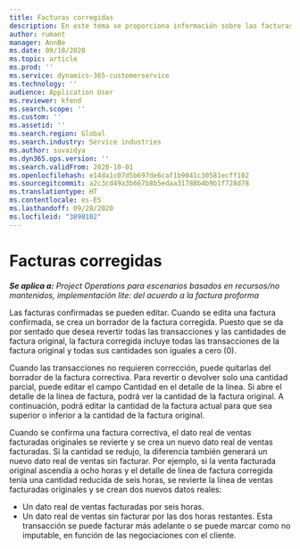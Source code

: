 ```yaml
---
title: Facturas corregidas
description: En este tema se proporciona información sobre las facturas corregidas.
author: rumant
manager: AnnBe
ms.date: 09/18/2020
ms.topic: article
ms.prod: ''
ms.service: dynamics-365-customerservice
ms.technology: ''
audience: Application User
ms.reviewer: kfend
ms.search.scope: ''
ms.custom: ''
ms.assetid: ''
ms.search.region: Global
ms.search.industry: Service industries
ms.author: suvaidya
ms.dyn365.ops.version: ''
ms.search.validFrom: 2020-10-01
ms.openlocfilehash: e14da1c07d5b697de6caf1b9041c30581ecff102
ms.sourcegitcommit: a2c3cd49a3b667b8b5edaa31788b4b9b1f728d78
ms.translationtype: HT
ms.contentlocale: es-ES
ms.lasthandoff: 09/28/2020
ms.locfileid: "3898102"
---
```

# <a name="corrected-invoices"></a>Facturas corregidas

_**Se aplica a:** Project Operations para escenarios basados en recursos/no mantenidos, implementación lite: del acuerdo a la factura proforma_

Las facturas confirmadas se pueden editar. Cuando se edita una factura confirmada, se crea un borrador de la factura corregida. Puesto que se da por sentado que desea revertir todas las transacciones y las cantidades de factura original, la factura corregida incluye todas las transacciones de la factura original y todas sus cantidades son iguales a cero (0).

Cuando las transacciones no requieren corrección, puede quitarlas del borrador de la factura correctiva. Para revertir o devolver solo una cantidad parcial, puede editar el campo Cantidad en el detalle de la línea. Si abre el detalle de la línea de factura, podrá ver la cantidad de la factura original. A continuación, podrá editar la cantidad de la factura actual para que sea superior o inferior a la cantidad de la factura original.

Cuando se confirma una factura correctiva, el dato real de ventas facturadas originales se revierte y se crea un nuevo dato real de ventas facturadas. Si la cantidad se redujo, la diferencia también generará un nuevo dato real de ventas sin facturar. Por ejemplo, si la venta facturada original ascendía a ocho horas y el detalle de línea de factura corregida tenía una cantidad reducida de seis horas, se revierte la línea de ventas facturadas originales y se crean dos nuevos datos reales:

- Un dato real de ventas facturadas por seis horas.
- Un dato real de ventas sin facturar por las dos horas restantes. Esta transacción se puede facturar más adelante o se puede marcar como no imputable, en función de las negociaciones con el cliente.
